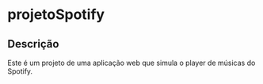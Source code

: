 # projetoSpotify

## Descrição

Este é um projeto de uma aplicação web que simula o player de músicas do Spotify.

